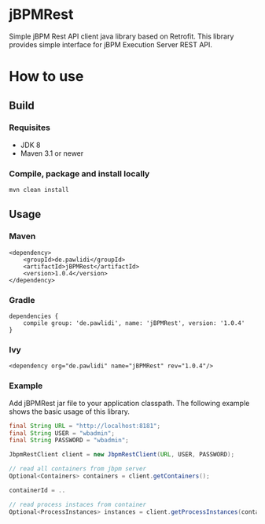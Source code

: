 # jBPMRest
Simple jBPM Rest API client java library based on Retrofit. This library provides simple interface for jBPM Execution Server REST API.

# How to use

## Build ##

### Requisites ###

* JDK 8
* Maven 3.1 or newer

### Compile, package and install locally ###

```
mvn clean install
```

## Usage ##

### Maven ###
```
<dependency>
	<groupId>de.pawlidi</groupId>
	<artifactId>jBPMRest</artifactId>
	<version>1.0.4</version>
</dependency>

```

### Gradle ###
```
dependencies {
    compile group: 'de.pawlidi', name: 'jBPMRest', version: '1.0.4'
}
```

### Ivy ###
```
<dependency org="de.pawlidi" name="jBPMRest" rev="1.0.4"/>
```

### Example ###


Add jBPMRest jar file to your application classpath. The following example shows the basic usage of this library.

```java
final String URL = "http://localhost:8181";
final String USER = "wbadmin";
final String PASSWORD = "wbadmin";

JbpmRestClient client = new JbpmRestClient(URL, USER, PASSWORD);

// read all containers from jbpm server
Optional<Containers> containers = client.getContainers();

containerId = ..

// read process instaces from container
Optional<ProcessInstances> instances = client.getProcessInstances(containerId, 0, 999, null, null, ProcessInstanceStatus.Active);

```
